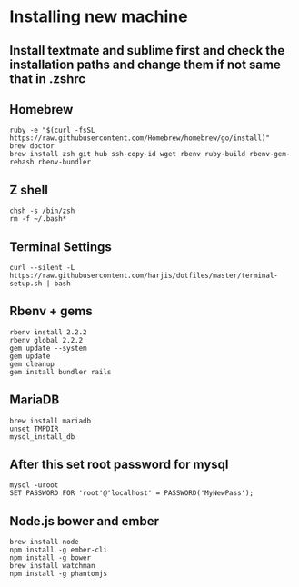 # Installing new machine

## Install textmate and sublime first and check the installation paths and change them if not same that in .zshrc

## Homebrew
    ruby -e "$(curl -fsSL https://raw.githubusercontent.com/Homebrew/homebrew/go/install)"
    brew doctor
    brew install zsh git hub ssh-copy-id wget rbenv ruby-build rbenv-gem-rehash rbenv-bundler

## Z shell
    chsh -s /bin/zsh
    rm -f ~/.bash*

## Terminal Settings
    curl --silent -L https://raw.githubusercontent.com/harjis/dotfiles/master/terminal-setup.sh | bash

## Rbenv + gems
    rbenv install 2.2.2
    rbenv global 2.2.2
    gem update --system
    gem update
    gem cleanup
    gem install bundler rails

## MariaDB
	brew install mariadb
	unset TMPDIR
	mysql_install_db
	
## After this set root password for mysql
	mysql -uroot
	SET PASSWORD FOR 'root'@'localhost' = PASSWORD('MyNewPass');

## Node.js bower and ember
	brew install node
	npm install -g ember-cli
	npm install -g bower
	brew install watchman
	npm install -g phantomjs